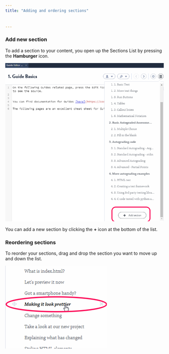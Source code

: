 ```yaml
---
title: "Adding and ordering sections"


---
```


### Add new section
To add a section to your content, you open up the Sections List by pressing the **Hamburger** icon.

<img alt="authtoken" src="/img/guides/add-section.png" class="simple"/>

You can add a new section by clicking the **+** icon at the bottom of the list.

### Reordering sections
To reorder your sections, drag and drop the section you want to move up and down the list.

<img alt="authtoken" src="/img/guides/reorder.png" class="simple"/>
